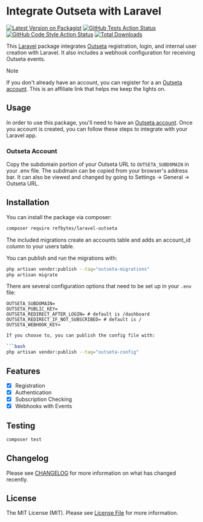 # Integrate Outseta with Laravel

[![Latest Version on Packagist](https://img.shields.io/packagist/v/refbytes/laravel-outseta.svg?style=flat-square)](https://packagist.org/packages/refbytes/laravel-outseta)
[![GitHub Tests Action Status](https://img.shields.io/github/actions/workflow/status/refbytes/laravel-outseta/run-tests.yml?branch=main&label=tests&style=flat-square)](https://github.com/refbytes/laravel-outseta/actions?query=workflow%3Arun-tests+branch%3Amain)
[![GitHub Code Style Action Status](https://img.shields.io/github/actions/workflow/status/refbytes/laravel-outseta/fix-php-code-style-issues.yml?branch=main&label=code%20style&style=flat-square)](https://github.com/refbytes/laravel-outseta/actions?query=workflow%3A"Fix+PHP+code+style+issues"+branch%3Amain)
[![Total Downloads](https://img.shields.io/packagist/dt/refbytes/laravel-outseta.svg?style=flat-square)](https://packagist.org/packages/refbytes/laravel-outseta)

This [Laravel](https://laravel.com) package integrates [Outseta](http://www.outseta.com/?via=refbytes) registration, login, and internal user creation with Laravel. It also includes a webhook configuration for receiving Outseta events.

> [!NOTE]
> If you don't already have an account, you can register for a an [Outseta account](http://www.outseta.com/?via=refbytes). This is an affiliate link that helps me keep the lights on.

## Usage
In order to use this package, you'll need to have an [Outseta account](http://www.outseta.com/?via=refbytes). Once you account is created, you can follow these steps to integrate with your Laravel app.

### Outseta Account
Copy the subdomain portion of your Outseta URL to `OUTSETA_SUBDOMAIN` in your .env file. The subdmain can be copied from your browser's address bar. It can also be viewed and changed by going to Settings -> General -> Outseta URL.


## Installation

You can install the package via composer:

```bash
composer require refbytes/laravel-outseta
```

The included migrations create an accounts table and adds an account_id column to your users table.

You can publish and run the migrations with:

```bash
php artisan vendor:publish --tag="outseta-migrations"
php artisan migrate
```

There are several configuration options that need to be set up in your `.env` file:

```dotenv
OUTSETA_SUBDOMAIN=
OUTSETA_PUBLIC_KEY=
OUTSETA_REDIRECT_AFTER_LOGIN= # default is /dashboard
OUTSETA_REDIRECT_IF_NOT_SUBSCRIBED= # default is /
OUTSETA_WEBHOOK_KEY= 
```

```bash
If you choose to, you can publish the config file with:

```bash
php artisan vendor:publish --tag="outseta-config"
```

## Features
 - [x] Registration
 - [x] Authentication
 - [x] Subscription Checking
 - [x] Webhooks with Events

## Testing

```bash
composer test
```

## Changelog

Please see [CHANGELOG](CHANGELOG.md) for more information on what has changed recently.


## License

The MIT License (MIT). Please see [License File](LICENSE.md) for more information.

